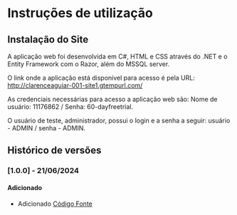# Instruções de utilização

## Instalação do Site

A aplicação web foi desenvolvida em C#, HTML e CSS através do .NET e o Entity Framework com o Razor, além do MSSQL server.

O link onde a aplicação está disponível para acesso é pela URL: http://clarenceaguiar-001-site1.gtempurl.com/

As credenciais necessárias para acesso a aplicação web são: Nome de usuário: 11176862 / Senha: 60-dayfreetrial.

O usuário de teste, administrador, possui o login e a senha a seguir: usuário - ADMIN / senha - ADMIN.

## Histórico de versões

### [1.0.0] - 21/06/2024
#### Adicionado
- Adicionado [Código Fonte](../src/cabide-solidario)
